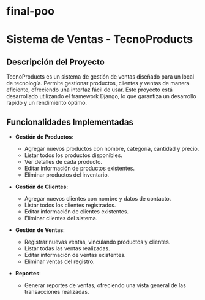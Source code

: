 # final-poo
 
# Sistema de Ventas - TecnoProducts

## Descripción del Proyecto

TecnoProducts es un sistema de gestión de ventas diseñado para un local de tecnología. Permite gestionar productos, clientes y ventas de manera eficiente, ofreciendo una interfaz fácil de usar. Este proyecto está desarrollado utilizando el framework Django, lo que garantiza un desarrollo rápido y un rendimiento óptimo.

## Funcionalidades Implementadas

- **Gestión de Productos**:
  - Agregar nuevos productos con nombre, categoría, cantidad y precio.
  - Listar todos los productos disponibles.
  - Ver detalles de cada producto.
  - Editar información de productos existentes.
  - Eliminar productos del inventario.

- **Gestión de Clientes**:
  - Agregar nuevos clientes con nombre y datos de contacto.
  - Listar todos los clientes registrados.
  - Editar información de clientes existentes.
  - Eliminar clientes del sistema.

- **Gestión de Ventas**:
  - Registrar nuevas ventas, vinculando productos y clientes.
  - Listar todas las ventas realizadas.
  - Editar información de ventas existentes.
  - Eliminar ventas del registro.

- **Reportes**:
  - Generar reportes de ventas, ofreciendo una vista general de las transacciones realizadas.